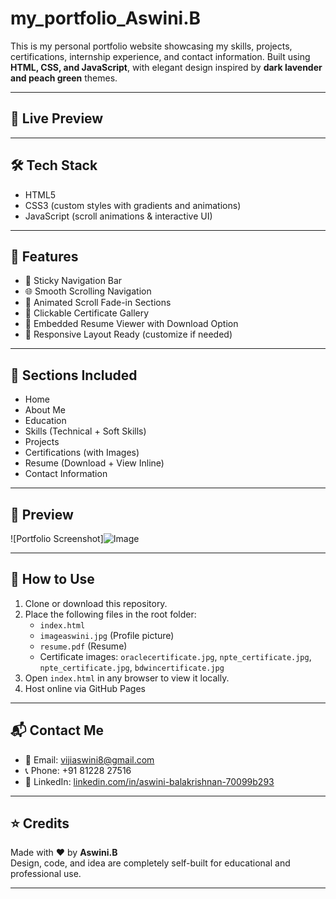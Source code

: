 # my_portfolio_Aswini.B

This is my personal portfolio website showcasing my skills, projects, certifications, internship experience, and contact information. Built using **HTML, CSS, and JavaScript**, with elegant design inspired by **dark lavender and peach green** themes.

---

## 🔗 Live Preview



---

## 🛠 Tech Stack

- HTML5
- CSS3 (custom styles with gradients and animations)
- JavaScript (scroll animations & interactive UI)

---

## 📁 Features

- 📌 Sticky Navigation Bar  
- 🌐 Smooth Scrolling Navigation  
- 🎨 Animated Scroll Fade-in Sections  
- 📸 Clickable Certificate Gallery  
- 📄 Embedded Resume Viewer with Download Option  
- 📱 Responsive Layout Ready (customize if needed)

---

## 🧾 Sections Included

- Home
- About Me
- Education
- Skills (Technical + Soft Skills)
- Projects
- Certifications (with Images)
- Resume (Download + View Inline)
- Contact Information

---

## 📸 Preview

![Portfolio Screenshot]![Image](https://github.com/user-attachments/assets/ce8e73ef-658f-4775-997e-c89189f4a4ca)


---

## 🚀 How to Use

1. Clone or download this repository.
2. Place the following files in the root folder:
   - `index.html`
   - `imageaswini.jpg` (Profile picture)
   - `resume.pdf` (Resume)
   - Certificate images: `oraclecertificate.jpg`, `npte_certificate.jpg`, `npte_certificate.jpg`, `bdwincertificate.jpg`
3. Open `index.html` in any browser to view it locally.
4. Host online via GitHub Pages 

---

## 📬 Contact Me

- 📧 Email: [vijiaswini8@gmail.com](mailto:vijiaswini8@gmail.com)  
- 📞 Phone: +91 81228 27516  
- 🔗 LinkedIn: [linkedin.com/in/aswini-balakrishnan-70099b293](https://www.linkedin.com/in/aswini-balakrishnan-70099b293)

---

## ⭐ Credits

Made with ❤️ by **Aswini.B**  
Design, code, and idea are completely self-built for educational and professional use.

---
